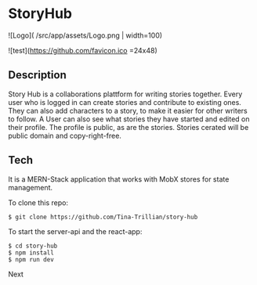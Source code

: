 # StoryHub

![Logo](
      /src/app/assets/Logo.png | width=100)
      
![test](https://github.com/favicon.ico =24x48)

## Description

Story Hub is a collaborations plattform for writing stories together. Every user who is logged in can create stories and contribute to existing ones. They can also add characters to a story, to make it easier for other writers to follow. A User can also see what stories they have started and edited on their profile. The profile is public, as are the stories. Stories cerated will be public domain and copy-right-free.

## Tech

It is a MERN-Stack application that works with MobX stores for state management.

To clone this repo: 

`$ git clone https://github.com/Tina-Trillian/story-hub`

To start the server-api and the react-app:

`$ cd story-hub`  
`$ npm install`  
`$ npm run dev`  
 
 Next


